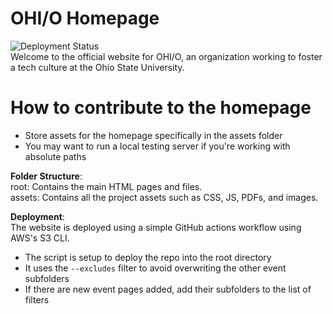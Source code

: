 # OHI/O Homepage
![Deployment Status](https://github.com/hackohio/ohio-home/workflows/Homepage-site%20S3%20Deployment/badge.svg)  
Welcome to the official website for OHI/O, an organization working to foster a tech culture at the Ohio State University.

# How to contribute to the homepage
- Store assets for the homepage specifically in the assets folder
- You may want to run a local testing server if you're working with absolute paths

**Folder Structure**:  
root: Contains the main HTML pages and files.  
assets: Contains all the project assets such as CSS, JS, PDFs, and images.

**Deployment**:  
The website is deployed using a simple GitHub actions workflow using AWS's S3 CLI.
- The script is setup to deploy the repo into the root directory
- It uses the `--excludes` filter to avoid overwriting the other event subfolders
- If there are new event pages added, add their subfolders to the list of filters